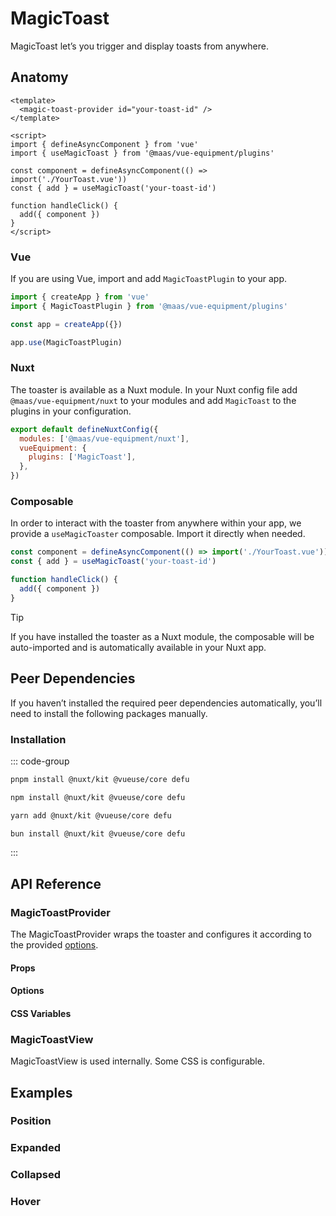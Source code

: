# MagicToast

MagicToast let’s you trigger and display toasts from anywhere.

<component-preview src="./demo/DefaultDemo.vue" />

<!--@include: @/apps/docs/src/content/snippets/overview.md-->

## Anatomy

```vue
<template>
  <magic-toast-provider id="your-toast-id" />
</template>

<script>
import { defineAsyncComponent } from 'vue'
import { useMagicToast } from '@maas/vue-equipment/plugins'

const component = defineAsyncComponent(() => import('./YourToast.vue'))
const { add } = useMagicToast('your-toast-id')

function handleClick() {
  add({ component })
}
</script>
```

<!--@include: @/apps/docs/src/content/snippets/installation.md-->

### Vue

If you are using Vue, import and add `MagicToastPlugin` to your app.

```js
import { createApp } from 'vue'
import { MagicToastPlugin } from '@maas/vue-equipment/plugins'

const app = createApp({})

app.use(MagicToastPlugin)
```

### Nuxt

The toaster is available as a Nuxt module. In your Nuxt config file add `@maas/vue-equipment/nuxt` to your modules and add `MagicToast` to the plugins in your configuration.

```js
export default defineNuxtConfig({
  modules: ['@maas/vue-equipment/nuxt'],
  vueEquipment: {
    plugins: ['MagicToast'],
  },
})
```

### Composable

In order to interact with the toaster from anywhere within your app, we provide a `useMagicToaster` composable. Import it directly when needed.

```js
const component = defineAsyncComponent(() => import('./YourToast.vue'))
const { add } = useMagicToast('your-toast-id')

function handleClick() {
  add({ component })
}
```

> [!TIP]
> If you have installed the toaster as a Nuxt module, the composable will be auto-imported and is automatically available in your Nuxt app.

## Peer Dependencies

If you haven’t installed the required peer dependencies automatically, you’ll need to install the following packages manually.

<ProseTable
  :columns="[
    { label: 'Package'},
  ]"
  :rows="[
    {
      items: [
        {
          label: '[@nuxt/kit](https://www.npmjs.com/package/@nuxt/kit)'
        }
      ]
    },
    {
      items: [
        {
          label: '[@vueuse/core](https://www.npmjs.com/package/@vueuse/core)'
        }
      ]
    },
    {
      items: [
        {
          label: '[defu](https://www.npmjs.com/package/defu)'
        }
      ]
    }
  ]"
/>

### Installation

::: code-group

```sh [pnpm]
pnpm install @nuxt/kit @vueuse/core defu
```

```sh [npm]
npm install @nuxt/kit @vueuse/core defu
```

```sh [yarn]
yarn add @nuxt/kit @vueuse/core defu
```

```sh [bun]
bun install @nuxt/kit @vueuse/core defu
```

:::

## API Reference

### MagicToastProvider

The MagicToastProvider wraps the toaster and configures it according to the provided [options](#options).

#### Props

<ProseTable 
  :columns="[
    { label: 'Prop' },
    { label: 'Type' },
    { label: 'Required' }
  ]"
  :rows="[
    {
      items: [
        {
          label: 'id',
          description: 'Providing an id is required. Can either be a string or a ref.'
        },
        {
          label: 'MaybeRef\<string\>',
          escape: true
        },
        {
          label: 'true'
        }
      ]
    },
    {
      items: [
        {
          label: 'options',
          description: 'Refer to the [options table](#options) for details.'
        },
        {
          label: 'MagicMenuOptions'
        },
        {
          label: 'false'
        }
      ]
    },
  ]"
/>

#### Options

<ProseTable 
  :columns="[
    { label: 'Option' },
    { label: 'Type' },
    { label: 'Default' }
  ]"
  :rows="[
    {
      items: [
        { 
          label: 'debug',
          description: 'Set to true to get visual feedback on positioning.'
        },
        { label: 'boolean' },
        { label: 'false' }
      ]
    },
    {
      items: [
        { 
          label: 'position',
          description: 'Set the toaster’s position relative to the viewport.'
        },
        { label: 'Position' },
        { label: 'bottom-center' }
      ]
    },
    {
      items: [
        { 
          label: 'duration',
          description: 'Duration in milliseconds before the toast auto-dismisses. Set to 0 to disable.'
        },
        { label: 'number' },
        { label: '0' }
      ]
    },
    {
      items: [
        {
          label: 'scrollLock',
          description: 'Lock body scroll when dragging a toast.'
        },
        { label: 'boolean | object' },
        { label: 'object' }
      ]
    },
    {
      items: [
        {
          label: 'scrollLock.padding',
          description: 'Locking the body scroll hides any permanently visible scrollbar. Adding a padding to fixed elements prevents them from shifting in this case.'
        },
        { label: 'boolean' },
        { label: 'true' }
      ]
    },
    {
      items: [
        {
          label: 'teleport.target',
          description: 'Specify the teleport target.'
        },
        { label: 'string' },
        { label: 'body' }
      ]
    },
    {
      items: [
        {
          label: 'teleport.disabled',
          description: 'Disable teleporting the toast completely.'
        },
        { label: 'boolean' },
        { label: 'false' }
      ]
    },
    {
      items: [
        {
          label: 'transition',
          description: 'Set the transition name for the toast.'
        },
        { label: 'string' },
        { label: 'magic-toast' }
      ]
    },
    {
      items: [
        {
          label: 'layout.expand',
          description: 'Configure wether the toasts should expand on click, hover or not at all.'
        },
        { 
          label: 'string | false',
          description: 'false | \'hover\' | \'click\''
        },
        { label: 'click' }
      ]
    },
    {
      items: [
        {
          label: 'layout.max',
          description: 'Maximum number of toasts to show at once.'
        },
        { label: 'number' },
        { label: '3' }
      ]
    },
    {
      items: [
        {
          label: 'animation.snap.duration',
          description: 'Configure the toast’s snap animation duration.'
        },
        { label: 'number' },
        { label: '300' }
      ]
    },
    {
      items: [
        {
          label: 'animation.snap.easing',
          description: 'Configure the toast’s snap animation easing function.'
        },
        { 
          label: 'function',
          description: '(t: number) => number'
        },
        { label: '—' }
      ]
    },
    {
      items: [
        {
          label: 'initial.expanded',
          description: 'Whether toasts should be expanded initially.'
        },
        { label: 'boolean' },
        { label: 'false' }
      ]
    },
    {
      items: [
        {
          label: 'threshold.lock',
          description: 'Configure the dragged distance before the toaster prevents other touch interactions.'
        },
        { label: 'number' },
        { label: '8' }
      ]
    },
    {
      items: [
        {
          label: 'threshold.distance',
          ddescription: 'Configure the dragged distance before the toast snaps.'
        },
        { label: 'number' },
        { label: '32' }
      ]
    },
    {
      items: [
        {
          label: 'threshold.momentum',
          description: 'Configure the momentum from when the toast snaps.'
        },
        { label: 'number' },
        { label: '1' }
      ]
    }
  ]"
/>

#### CSS Variables

<ProseTable
  :columns="[
    { label: 'Variable' },
    { label: 'Default' }
  ]"
  :rows="[
    {
      items: [
        { label: '--magic-toast-padding-y' },
        { label: '1rem' }
      ]
    },
    {
      items: [
        { label: '--magic-toast-padding-x' },
        { label: '1rem' }
      ]
    },
    {
      items: [
        { label: '--magic-toast-gap' },
        { label: '0.75rem' }
      ]
    },
    {
      items: [
        { label: '--magic-toast-duration' },
        { label: '175ms' }
      ]
    },
    {
      items: [
        { label: '--magic-toast-scale-factor' },
        { label: '0.05' }
      ]
    },
    {
      items: [
        { label: '--magic-toast-overlap-y' },
        { label: '1rem' }
      ]
    },
    {
      items: [
        { label: '--magic-toast-position' },
        { label: 'fixed' }
      ]
    },
    {
      items: [
        { label: '--magic-toast-inset' },
        { label: '0' }
      ]
    },
    {
      items: [
        { label: '--magic-toast-width' },
        { label: '100%' }
      ]
    },
    {
      items: [
        { label: '--magic-toast-height' },
        { label: '100%' }
      ]
    },
    {
      items: [
        { label: '--magic-toast-z-index' },
        { label: '999' }
      ]
    }
  ]"
/>

### MagicToastView

MagicToastView is used internally. Some CSS is configurable.

<ProseTable
  :columns="[
    { label: 'Variable' },
    { label: 'Default' }
  ]"
  :rows="[
    {
      items: [
        { label: '--magic-toast-view-transition' },
        { label: 'all var(--magic-toast-duration) var(--ease-in-out)' }
      ]
    },
    {
      items: [
        { label: '--magic-toast-view-cursor' },
        { label: 'grab' }
      ]
    },
    {
      items: [
        { label: '--magic-toast-view-cursor-dragging' },
        { label: 'grabbing' }
      ]
    }
  ]"
/>

## Examples

### Position

<component-preview src="./demo/PositionDemo.vue" />

### Expanded

<component-preview src="./demo/ExpandedDemo.vue" />

### Collapsed

<component-preview src="./demo/CollapsedDemo.vue" />

### Hover

<component-preview src="./demo/HoverDemo.vue" />
